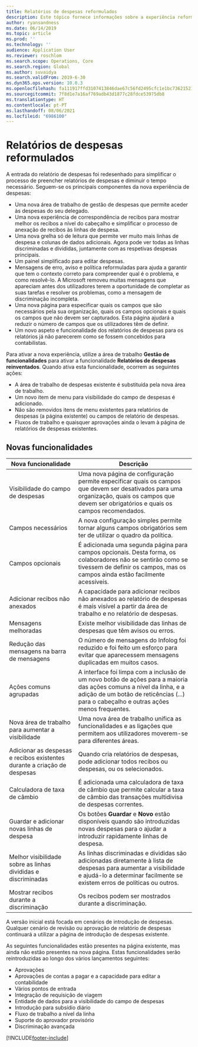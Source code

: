 ```yaml
---
title: Relatórios de despesas reformulados
description: Este tópico fornece informações sobre a experiência reformulada e reinventada para a introdução de relatórios de despesas.
author: ryansandness
ms.date: 06/14/2019
ms.topic: article
ms.prod: ''
ms.technology: ''
audience: Application User
ms.reviewer: roschlom
ms.search.scope: Operations, Core
ms.search.region: Global
ms.author: suvaidya
ms.search.validFrom: 2019-6-30
ms.dyn365.ops.version: 10.0.3
ms.openlocfilehash: fa111917ffd3107413846dae67c56fd2495cfc1e1bc7362152138efd7bf3b869
ms.sourcegitcommit: 7f8d1e7a16af769adb43d1877c28fdce53975db8
ms.translationtype: HT
ms.contentlocale: pt-PT
ms.lasthandoff: 08/06/2021
ms.locfileid: "6986100"
---
```

# <a name="redesigned-expense-reports"></a>Relatórios de despesas reformulados

A entrada do relatório de despesas foi redesenhado para simplificar o processo de preencher relatórios de despesas e diminuir o tempo necessário. Seguem-se os principais componentes da nova experiência de despesas:

- Uma nova área de trabalho de gestão de despesas que permite aceder às despesas do seu delegado.
- Uma nova experiência de correspondência de recibos para mostrar melhor os recibos a nível do cabeçalho e simplificar o processo de anexação de recibos às linhas de despesa.
- Uma nova grelha só de leitura que permite ver muito mais linhas de despesa e colunas de dados adicionais. Agora pode ver todas as linhas discriminadas e divididas, juntamente com as respetivas despesas principais.
- Um painel simplificado para editar despesas.
- Mensagens de erro, aviso e política reformuladas para ajuda a garantir que tem o contexto correto para compreender qual é o problema, e como resolvê-lo. A Microsoft removeu muitas mensagens que apareciam antes dos utilizadores terem a oportunidade de completar as suas tarefas e resolver os problemas, como a mensagem de discriminação incompleta.
- Uma nova página para especificar quais os campos que são necessários pela sua organização, quais os campos opcionais e quais os campos que não devem ser capturados. Esta página ajudará a reduzir o número de campos que os utilizadores têm de definir.
- Um novo aspeto e funcionalidade dos relatórios de despesas para os relatórios já não parecerem como se fossem concebidos para contabilistas.

Para ativar a nova experiência, utilize a área de trabalho **Gestão de funcionalidades** para ativar a funcionalidade **Relatórios de despesas reinventados**. Quando ativa esta funcionalidade, ocorrem as seguintes ações:

- A área de trabalho de despesas existente é substituída pela nova área de trabalho.
- Um novo item de menu para visibilidade do campo de despesas é adicionado.
- Não são removidos itens de menu existentes para relatórios de despesas (a página existente) ou campos de relatório de despesas.
- Fluxos de trabalho e quaisquer aprovações ainda o levam à página de relatórios de despesas existentes.

## <a name="new-features"></a>Novas funcionalidades

| Nova funcionalidade | Descrição |
|---|----|
| Visibilidade do campo de despesas | Uma nova página de configuração permite especificar quais os campos que devem ser desativados para uma organização, quais os campos que devem ser obrigatórios e quais os campos recomendados. |
| Campos necessários | A nova configuração simples permite tornar alguns campos obrigatórios sem ter de utilizar o quadro da política. |
| Campos opcionais | É adicionada uma segunda página para campos opcionais. Desta forma, os colaboradores não se sentirão como se tivessem de definir os campos, mas os campos ainda estão facilmente acessíveis. |
| Adicionar recibos não anexados | A capacidade para adicionar recibos não anexados ao relatório de despesas é mais visível a partir da área de trabalho e no relatório de despesas. |
| Mensagens melhoradas | Existe melhor visibilidade das linhas de despesas que têm avisos ou erros. |
| Redução das mensagens na barra de mensagens| O número de mensagens do Infolog foi reduzido e foi feito um esforço para evitar que aparecessem mensagens duplicadas em muitos casos. |
| Ações comuns agrupadas | A interface foi limpa com a inclusão de um novo botão de ações para a maioria das ações comuns a nível da linha, e a adição de um botão de reticências (...) para o cabeçalho e outras ações menos frequentes. |
| Nova área de trabalho para aumentar a visibilidade | Uma nova área de trabalho unifica as funcionalidades e as ligações que permitem aos utilizadores moverem-se para diferentes áreas. |
| Adicionar as despesas e recibos existentes durante a criação de despesas | Quando cria relatórios de despesas, pode adicionar todos recibos ou despesas, ou os selecionados. |
| Calculadora de taxa de câmbio | É adicionada uma calculadora de taxa de câmbio que permite calcular a taxa de câmbio das transações multidivisa de despesas correntes. |
| Guardar e adicionar novas linhas de despesa | Os botões **Guardar** e **Novo** estão disponíveis quando são introduzidas novas despesas para o ajudar a introduzir rapidamente linhas de despesa. |
| Melhor visibilidade sobre as linhas divididas e discriminadas | As linhas discriminadas e divididas são adicionadas diretamente à lista de despesas para aumentar a visibilidade e ajudá-lo a determinar facilmente se existem erros de políticas ou outros. |
| Mostrar recibos durante a discriminação | Os recibos podem ser mostrados durante a discriminação. |

A versão inicial está focada em cenários de introdução de despesas. Qualquer cenário de revisão ou aprovação de relatório de despesas continuará a utilizar a página de introdução de despesas existente.

As seguintes funcionalidades estão presentes na página existente, mas ainda não estão presentes na nova página. Estas funcionalidades serão reintroduzidas ao longo dos vários lançamentos seguintes:

- Aprovações
- Aprovações de contas a pagar e a capacidade para editar a contabilidade
- Vários pontos de entrada
- Integração de requisição de viagem
- Entidade de dados para a visibilidade do campo de despesas
- Introdução para subsídio diário
- Fluxo de trabalho a nível da linha
- Suporte do aprovador provisório
- Discriminação avançada


[!INCLUDE[footer-include](../includes/footer-banner.md)]